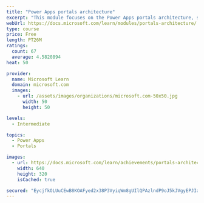 ```yaml
---
title: "Power Apps portals architecture"
excerpt: "This module focuses on the Power Apps portals architecture, such as how the various components work together to build a portal. Additionally, it explains how the components are installed and come to together in a working portal. The module also describes the maker and configuration tools that you can use to build and customize Power Apps portals."
webUrl: https://docs.microsoft.com/learn/modules/portals-architecture/
type: course
price: Free
length: PT26M
ratings:
  count: 67
  average: 4.5820894
heat: 50

provider:
  name: Microsoft Learn
  domain: microsoft.com
  images:
    - url: /assets/images/organizations/microsoft.com-50x50.jpg
      width: 50
      height: 50

levels:
  - Intermediate

topics:
  - Power Apps
  - Portals

images:
  - url: https://docs.microsoft.com/learn/achievements/portals-architecture-social.png
    width: 640
    height: 320
    isCached: true

secured: "EycjfkOLUuCEwB8KOAFyed2x38P3VyiqWm8gUIlQPAzlndP9oJ5kJVgyEPJIa08qHWmKhTO0G+2Cp+KJWjnFvTB+uu51XK9EaKSGAmVVkj1S8fg1EcGUXxMpUGN5RPCIFB30xWAPLgtHW29gXEgb29Ovh/Rs+lUR64yY/24hi3EPDqUjKemVOInENuQ7lb4qwSCE6tSAeQsX96U6F4mHtNt8/4ouYwK/HFALbI+olePtWWLpCsLrTdrEjS68NTAcrEsXOdihPEmN+SDL04AuUZQTLyI27Ow6nDd1MLcNBH8+7mYDkcvhk5vq38oQ+QHShbLmWGpFCqxOA2TcYXIn7WkO8eB0KTOmCC5f4EpTXPCnpalJFR4hTRq3O9fx+yDxBC+Jp2auDTQYuzY2QgkS/2Hl2t/+WiY6MsE65frg30g=;ybiI0YeAmXs4k6MtwLhbyg=="
---
```


